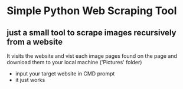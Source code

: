 # Simple Python Web Scraping Tool

## just a small tool to scrape images recursively from a website

It visits the website and vist each image pages found on the page and download them to your local machine ('Pictures' folder)

- input your target website in CMD prompt
- it just works
